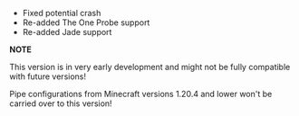 - Fixed potential crash
- Re-added The One Probe support
- Re-added Jade support

**NOTE**

This version is in very early development and might not be fully compatible with future versions!

Pipe configurations from Minecraft versions 1.20.4 and lower won't be carried over to this version!